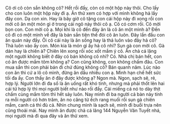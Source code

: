 Cô ơi cô còn sắn không cô? Hết rồi đấy, còn có một hộp này thôi. Cho lấy cho con luôn một hộp này đi ạ. Ăn thử xem có hợp với mình không hả lấy đây con. Dạ con xin. Hay là bây giờ cô tặng con cái hộp này đi xong rồi con mời cô ăn một món gì ở trong cái ngõ này thôi cô ạ. Cô có cơm rồi. Cô mời bọn con. Con mời cô ạ. Mọi khi là cô đến đây ăn là cô ăn một mình à? Đến cô đi có một mình về đây là bán sắn tiện thế đói cô ăn luôn. Đây lần đầu con ăn quán này đấy. Ôi cô cái này là ăn sống hay là thả luôn vào đây hả cô? Thả luôn vào ấy con. Món kia là món gì ấy hả cô nhỉ? Sụn gà con mời cô. Gà dán hay là chiên à? Chiên lên xong rồi xóc xốt mắm ý cô. Ăn chả cá lăng một người không biết ở đây có bán không cô nhỉ? Có. Nhà chị bán hết, con có ăn được mắm tôm không ạ? Con cũng không, con không chấm đâu. Con mua sắn thì con phải bán đi chứ đúng không cô? Bán quanh năm. Lúc nào con ăn thì cứ a lô cô mình, đừng ăn dầu nhiều con ạ. Mình hạn chế hết sức tối đa ấy. Con thấy ăn ở đây được không ạ? Ngon mà. Ngon, sạch sẽ, rẻ, hợp lý. Người lớn đi đa số là ăn uống rất khó tính, nhưng mà phải thốt lên hai cái từ hợp lý thì mọi người biết như nào rồi đấy. Cái miếng cá nó to dày thịt chấm cùng mắm tôm thì hết sảy luôn. Nay mình đi ba người cả bàn này tính ra mỗi người có hơn trăm, ăn no căng từ ếch rang muối rồi sụn gà chiên mắm, canh cá thì đủ cả. Nhìn chung mình là sạch sẽ, mình đi buổi trưa nên cũng thoải mái. Nay mình ăn được chả cá lăng 144 Nguyễn Văn Tuyết nhá, mọi người mà đi qua đây và ăn thử xem.